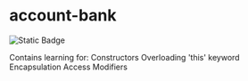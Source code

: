 # account-bank
![Static Badge](https://img.shields.io/badge/license-MIT-green)


Contains learning for:
Constructors
Overloading
'this' keyword
Encapsulation
Access Modifiers
